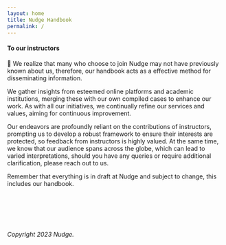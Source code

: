 ```yaml
---
layout: home
title: Nudge Handbook
permalink: /
---
```



#### To our instructors


🧩 We realize that many who choose to join Nudge may not have previously known about us, therefore, our handbook acts as a effective method for disseminating information.

We gather insights from esteemed online platforms and academic institutions, merging these with our own compiled cases to enhance our work. As with all our initiatives, we continually refine our services and values, aiming for continuous improvement.

Our endeavors are profoundly reliant on the contributions of instructors, prompting us to develop a robust framework to ensure their interests are protected, so feedback from instructors is highly valued. At the same time, we know that our audience spans across the globe, which can lead to varied interpretations, should you have any queries or require additional clarification, please reach out to us.

Remember that everything is in draft at Nudge and subject to change, this includes our handbook.





<br>
<br>
<br>
<br>



###### Copyright 2023 Nudge.
